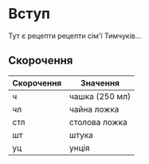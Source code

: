 Вступ
=====

Тут є рецепти рецепти сім'ї Тимчуків…

Скорочення
-----------

| Скорочення | Значення |
| ---------- | -------- |
| ч          | чашка (250 мл) |
| чл         | чайна ложка |
| стл        | столова ложка |
| шт         | штука |
| уц         | унція |
